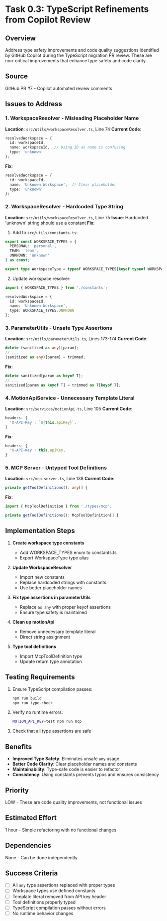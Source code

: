 # Task 0.3: TypeScript Refinements from Copilot Review

## Overview
Address type safety improvements and code quality suggestions identified by GitHub Copilot during the TypeScript migration PR review. These are non-critical improvements that enhance type safety and code clarity.

## Source
GitHub PR #7 - Copilot automated review comments

## Issues to Address

### 1. WorkspaceResolver - Misleading Placeholder Name
**Location**: `src/utils/workspaceResolver.ts`, Line 74
**Current Code**:
```typescript
resolvedWorkspace = { 
  id: workspaceId, 
  name: workspaceId,  // Using ID as name is confusing
  type: 'unknown'
};
```
**Fix**:
```typescript
resolvedWorkspace = { 
  id: workspaceId, 
  name: 'Unknown Workspace',  // Clear placeholder
  type: 'unknown'
};
```

### 2. WorkspaceResolver - Hardcoded Type String
**Location**: `src/utils/workspaceResolver.ts`, Line 75
**Issue**: Hardcoded 'unknown' string should use a constant
**Fix**:
1. Add to `src/utils/constants.ts`:
```typescript
export const WORKSPACE_TYPES = {
  PERSONAL: 'personal',
  TEAM: 'team',
  UNKNOWN: 'unknown'
} as const;

export type WorkspaceType = typeof WORKSPACE_TYPES[keyof typeof WORKSPACE_TYPES];
```
2. Update workspace resolver:
```typescript
import { WORKSPACE_TYPES } from './constants';

resolvedWorkspace = { 
  id: workspaceId, 
  name: 'Unknown Workspace',
  type: WORKSPACE_TYPES.UNKNOWN
};
```

### 3. ParameterUtils - Unsafe Type Assertions
**Location**: `src/utils/parameterUtils.ts`, Lines 173-174
**Current Code**:
```typescript
delete (sanitized as any)[param];
// ...
(sanitized as any)[param] = trimmed;
```
**Fix**:
```typescript
delete sanitized[param as keyof T];
// ...
sanitized[param as keyof T] = trimmed as T[keyof T];
```

### 4. MotionApiService - Unnecessary Template Literal
**Location**: `src/services/motionApi.ts`, Line 105
**Current Code**:
```typescript
headers: {
  'X-API-Key': `${this.apiKey}`,
}
```
**Fix**:
```typescript
headers: {
  'X-API-Key': this.apiKey,
}
```

### 5. MCP Server - Untyped Tool Definitions
**Location**: `src/mcp-server.ts`, Line 138
**Current Code**:
```typescript
private getToolDefinitions(): any[] {
```
**Fix**:
```typescript
import { McpToolDefinition } from './types/mcp';

private getToolDefinitions(): McpToolDefinition[] {
```

## Implementation Steps

1. **Create workspace type constants**
   - Add WORKSPACE_TYPES enum to constants.ts
   - Export WorkspaceType type alias

2. **Update WorkspaceResolver**
   - Import new constants
   - Replace hardcoded strings with constants
   - Use better placeholder names

3. **Fix type assertions in parameterUtils**
   - Replace `as any` with proper keyof assertions
   - Ensure type safety is maintained

4. **Clean up motionApi**
   - Remove unnecessary template literal
   - Direct string assignment

5. **Type tool definitions**
   - Import McpToolDefinition type
   - Update return type annotation

## Testing Requirements

1. Ensure TypeScript compilation passes:
   ```bash
   npm run build
   npm run type-check
   ```

2. Verify no runtime errors:
   ```bash
   MOTION_API_KEY=test npm run mcp
   ```

3. Check that all type assertions are safe

## Benefits

- **Improved Type Safety**: Eliminates unsafe `any` usage
- **Better Code Clarity**: Clear placeholder names and constants
- **Maintainability**: Type-safe code is easier to refactor
- **Consistency**: Using constants prevents typos and ensures consistency

## Priority
LOW - These are code quality improvements, not functional issues

## Estimated Effort
1 hour - Simple refactoring with no functional changes

## Dependencies
None - Can be done independently

## Success Criteria
- [ ] All `any` type assertions replaced with proper types
- [ ] Workspace types use defined constants
- [ ] Template literal removed from API key header
- [ ] Tool definitions properly typed
- [ ] TypeScript compilation passes without errors
- [ ] No runtime behavior changes